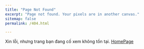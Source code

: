 ```yaml
---
title: "Page Not Found"
excerpt: "Page not found. Your pixels are in another canvas."
sitemap: false
permalink: /404.html

---
```


Xin lỗi, nhưng trang bạn đang cố xem không tồn tại. [HomePage](https://vanlam.tk)


